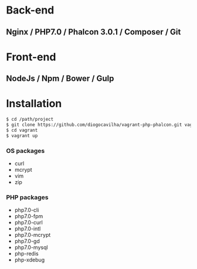 # Back-end
## Nginx / PHP7.0 / Phalcon 3.0.1 / Composer / Git

# Front-end
## NodeJs / Npm / Bower / Gulp

# Installation
```sh
$ cd /path/project
$ git clone https://github.com/diogocavilha/vagrant-php-phalcon.git vagrant && rm -rf vagrant/.git && echo "vagrant/.vagrant" >> .gitignore
$ cd vagrant
$ vagrant up
```

### OS packages

- curl
- mcrypt
- vim
- zip

### PHP packages

- php7.0-cli
- php7.0-fpm
- php7.0-curl
- php7.0-intl
- php7.0-mcrypt
- php7.0-gd
- php7.0-mysql
- php-redis
- php-xdebug
